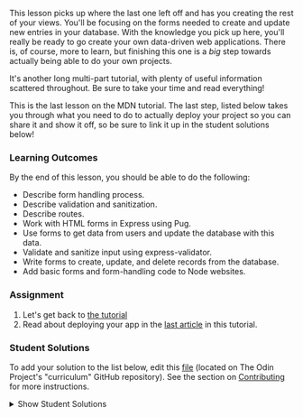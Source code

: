 This lesson picks up where the last one left off and has you creating the rest of your views. You'll be focusing on the forms needed to create and update new entries in your database. With the knowledge you pick up here, you'll really be ready to go create your own data-driven web applications.  There is, of course, more to learn, but finishing this one is a _big_ step towards actually being able to do your own projects.

It's another long multi-part tutorial, with plenty of useful information scattered throughout.  Be sure to take your time and read everything!

This is the last lesson on the MDN tutorial. The last step, listed below takes you through what you need to do to actually deploy your project so you can share it and show it off, so be sure to link it up in the student solutions below!

### Learning Outcomes
By the end of this lesson, you should be able to do the following:

- Describe form handling process.
- Describe validation and sanitization.
- Describe routes.
- Work with HTML forms in Express using Pug.
- Use forms to get data from users and update the database with this data.
- Validate and sanitize input using express-validator.
- Write forms to create, update, and delete records from the database.
- Add basic forms and form-handling code to Node websites.

### Assignment

<div class="lesson-content__panel" markdown="1">

1. Let's get back to [the tutorial](https://developer.mozilla.org/en-US/docs/Learn/Server-side/Express_Nodejs/forms)
2. Read about deploying your app in the [last article](https://developer.mozilla.org/en-US/docs/Learn/Server-side/Express_Nodejs/deployment) in this tutorial.
</div>

### Student Solutions
To add your solution to the list below, edit this [file](https://github.com/TheOdinProject/curriculum/blob/master/nodeJS/express-basics/Express-Lesson-5.md) (located on The Odin Project's "curriculum" GitHub repository). See the section on [Contributing](http://github.com/TheOdinProject/curriculum/blob/master/contributing.md) for more instructions.

<details markdown="block">
  <summary> Show Student Solutions </summary>

- Add your solution below this line!
- [Vanessacor's Solution](https://github.com/vanessacor/express-locallibrary-tutorial) - [View in browser](https://limitless-wildwood-80852.herokuapp.com/catalog)
- [Henrique Sousa's Solution](https://github.com/Henrique-Sousa/express-locallibrary-tutorial) - [View in browser](https://henriquesousa-locallibrary.herokuapp.com/)
- [tracy2811's Solution](https://github.com/tracy2811/express-locallibrary-tutorial)
- [Vollantre's Solution](https://github.com/vollantre/express-locallibrary-tutorial) - [View in browser](https://afternoon-reaches-87917.herokuapp.com/)
- [Alain Suarez's Solution](https://gitlab.com/asuar/express-local-library) - [View in browser](https://nameless-ocean-77993.herokuapp.com/)
- [Eljoey's Solution](https://github.com/eljoey/mdn_express_tut2) - [View in browser](https://fierce-ocean-59692.herokuapp.com/)
- [Vedat's Solution](https://github.com/mvedataydin/express-local-library) - [View in browser](https://hidden-citadel-76837.herokuapp.com)
- [djolesusername's Solution](https://github.com/djolesusername/libraryMDN) - [View in browser](https://cool-library.herokuapp.com/catalog)
- [Jake's Solution](https://github.com/jdonahue135/localLibrary) - [View in browser](https://secure-shore-83072.herokuapp.com/)
- [Ryan Floyd's Solution](https://github.com/MrRyanFloyd/express-local-library) - [View in browser](https://secure-shelf-13534.herokuapp.com/)
- [Mo's Solution](https://github.com/motr551/Library) - [View in browser](https://motrlibrary.herokuapp.com/)

</details>
